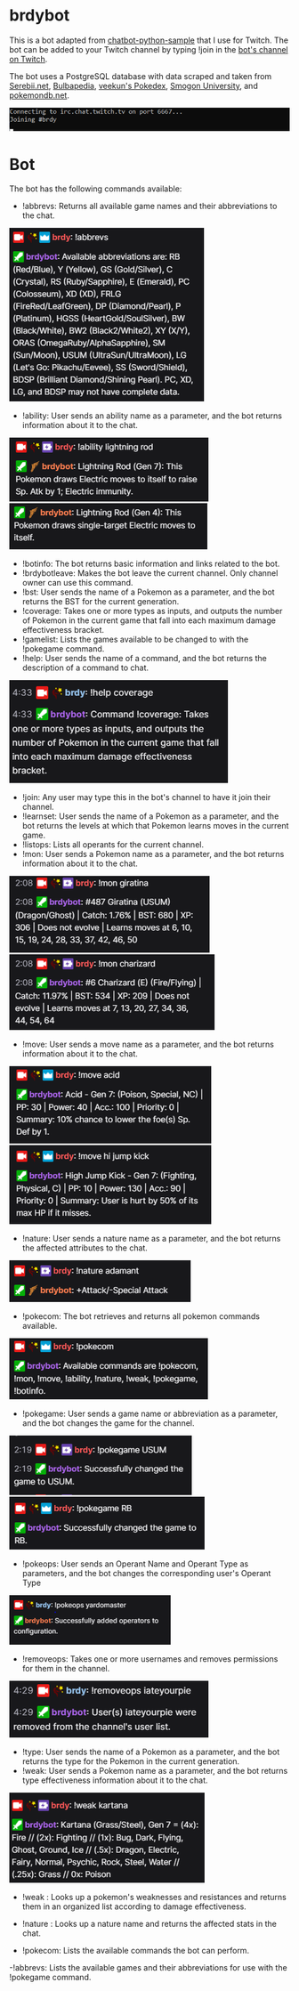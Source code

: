 # brdybot
This is a bot adapted from [chatbot-python-sample](https://github.com/twitchdev/chatbot-python-sample) that I use for Twitch. The bot can be added to your Twitch channel by typing !join in the [bot's channel on Twitch](https://www.twitch.tv/brdybot).

The bot uses a PostgreSQL database with data scraped and taken from [Serebii.net](https://www.serebii.net), [Bulbapedia](https://bulbapedia.bulbagarden.net/wiki/Main_Page), [veekun's Pokedex](https://github.com/veekun/pokedex), [Smogon University](https://www.smogon.com), and [pokemondb.net](https://pokemondb.net/).

 ![image](screens/chatbotshot.png)

# Bot
The bot has the following commands available:

- !abbrevs: Returns all available game names and their abbreviations to the chat.

 ![image](screens/abbrevs.PNG)

- !ability: User sends an ability name as a parameter, and the bot returns information about it to the chat.

 ![image](screens/ability2.PNG) 
 ![image](screens/ability.PNG) 

- !botinfo: The bot returns basic information and links related to the bot.
- !brdybotleave: Makes the bot leave the current channel. Only channel owner can use this command.
- !bst: User sends the name of a Pokemon as a parameter, and the bot returns the BST for the current generation.
- !coverage: Takes one or more types as inputs, and outputs the number of Pokemon in the current game that fall into each maximum damage effectiveness bracket.
- !gamelist: Lists the games available to be changed to with the !pokegame command.
- !help: User sends the name of a command, and the bot returns the description of a command to chat.

![image](screens/help.PNG)

- !join: Any user may type this in the bot's channel to have it join their channel.
- !learnset: User sends the name of a Pokemon as a parameter, and the bot returns the levels at which that Pokemon learns moves in the current game.
- !listops: Lists all operants for the current channel.
- !mon: User sends a Pokemon name as a parameter, and the bot returns information about it to the chat.

 ![image](screens/mon.PNG)
 ![image](screens/mon2.PNG) 

- !move: User sends a move name as a parameter, and the bot returns information about it to the chat.

 ![image](screens/move.PNG)
 ![image](screens/move2.PNG)

- !nature: User sends a nature name as a parameter, and the bot returns the affected attributes to the chat.

 ![image](screens/nature.PNG) 

- !pokecom: The bot retrieves and returns all pokemon commands available.

 ![image](screens/commands.PNG)

- !pokegame: User sends a game name or abbreviation as a parameter, and the bot changes the game for the channel.

 ![image](screens/game.PNG) 
 ![image](screens/game2.PNG)

- !pokeops: User sends an Operant Name and Operant Type as parameters, and the bot changes the corresponding user's Operant Type

 ![image](screens/pokeops.PNG)

- !removeops: Takes one or more usernames and removes permissions for them in the channel.

 ![image](screens/removeops.PNG)

- !type: User sends the name of a Pokemon as a parameter, and the bot returns the type for the Pokemon in the current generation.
- !weak: User sends a Pokemon name as a parameter, and the bot returns type effectiveness information about it to the chat.
  

 ![image](screens/weak.PNG)



- !weak <pokemon name>: Looks up a pokemon's weaknesses and resistances and returns them in an organized list according to damage effectiveness.

- !nature <nature>: Looks up a nature name and returns the affected stats in the chat.
  


- !pokecom: Lists the available commands the bot can perform.



-!abbrevs: Lists the available games and their abbreviations for use with the !pokegame command.



